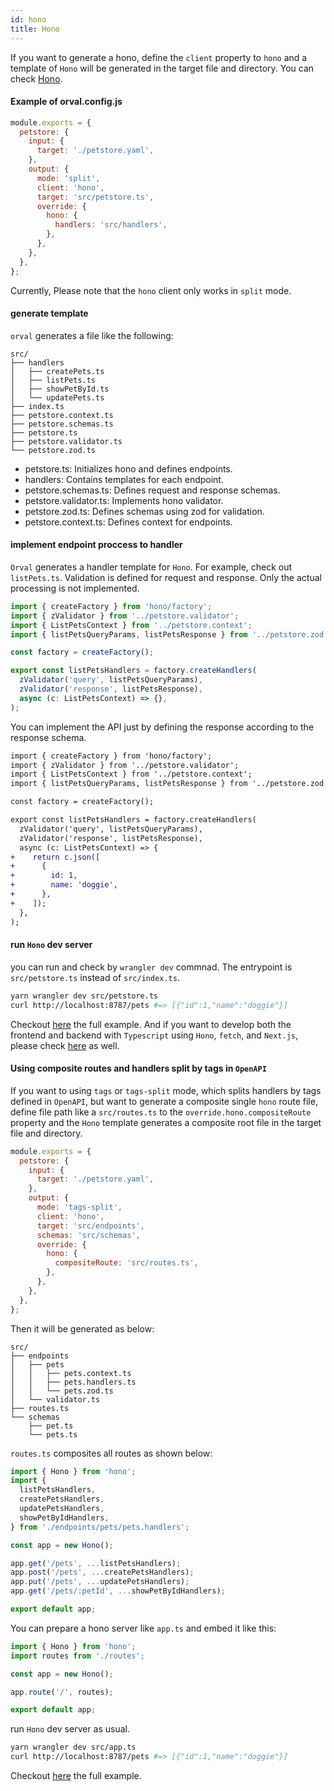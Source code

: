 ```yaml
---
id: hono
title: Hono
---
```


If you want to generate a hono, define the `client` property to `hono` and a template of `Hono` will be generated in the target file and directory. You can check <a href="https://hono.dev/docs/getting-started/cloudflare-workers" target="_blank">Hono</a>.

#### Example of orval.config.js

```js
module.exports = {
  petstore: {
    input: {
      target: './petstore.yaml',
    },
    output: {
      mode: 'split',
      client: 'hono',
      target: 'src/petstore.ts',
      override: {
        hono: {
          handlers: 'src/handlers',
        },
      },
    },
  },
};
```

Currently, Please note that the `hono` client only works in `split` mode.

#### generate template

`orval` generates a file like the following:

```
src/
├── handlers
│   ├── createPets.ts
│   ├── listPets.ts
│   ├── showPetById.ts
│   └── updatePets.ts
├── index.ts
├── petstore.context.ts
├── petstore.schemas.ts
├── petstore.ts
├── petstore.validator.ts
└── petstore.zod.ts
```

- petstore.ts: Initializes hono and defines endpoints.
- handlers: Contains templates for each endpoint.
- petstore.schemas.ts: Defines request and response schemas.
- petstore.validator.ts: Implements hono validator.
- petstore.zod.ts: Defines schemas using zod for validation.
- petstore.context.ts: Defines context for endpoints.

#### implement endpoint proccess to handler

`Orval` generates a handler template for `Hono`. For example, check out `listPets.ts`.
Validation is defined for request and response. Only the actual processing is not implemented.

```ts
import { createFactory } from 'hono/factory';
import { zValidator } from '../petstore.validator';
import { ListPetsContext } from '../petstore.context';
import { listPetsQueryParams, listPetsResponse } from '../petstore.zod';

const factory = createFactory();

export const listPetsHandlers = factory.createHandlers(
  zValidator('query', listPetsQueryParams),
  zValidator('response', listPetsResponse),
  async (c: ListPetsContext) => {},
);
```

You can implement the API just by defining the response according to the response schema.

```diff
import { createFactory } from 'hono/factory';
import { zValidator } from '../petstore.validator';
import { ListPetsContext } from '../petstore.context';
import { listPetsQueryParams, listPetsResponse } from '../petstore.zod';

const factory = createFactory();

export const listPetsHandlers = factory.createHandlers(
  zValidator('query', listPetsQueryParams),
  zValidator('response', listPetsResponse),
  async (c: ListPetsContext) => {
+    return c.json([
+      {
+        id: 1,
+        name: 'doggie',
+      },
+    ]);
  },
);
```

#### run `Hono` dev server

you can run and check by `wrangler dev` commnad.
The entrypoint is `src/petstore.ts` instead of `src/index.ts`.

```bash
yarn wrangler dev src/petstore.ts
curl http://localhost:8787/pets #=> [{"id":1,"name":"doggie"}]
```

Checkout <a href="https://github.com/orval-labs/orval/tree/master/samples/hono/hono-with-zod" target="_blank">here</a> the full example. And if you want to develop both the frontend and backend with `Typescript` using `Hono`, `fetch`, and `Next.js`, please check <a href="https://github.com/orval-labs/orval/tree/master/samples/hono/hono-with-fetch-client" target="_blank">here</a> as well.

#### Using composite routes and handlers split by tags in `OpenAPI`

If you want to using `tags` or `tags-split` mode, which splits handlers by tags defined in `OpenAPI`, but want to generate a composite single `hono` route file, define file path like a `src/routes.ts` to the `override.hono.compositeRoute` property and the `Hono` template generates a composite root file in the target file and directory.

```js
module.exports = {
  petstore: {
    input: {
      target: './petstore.yaml',
    },
    output: {
      mode: 'tags-split',
      client: 'hono',
      target: 'src/endpoints',
      schemas: 'src/schemas',
      override: {
        hono: {
          compositeRoute: 'src/routes.ts',
        },
      },
    },
  },
};
```

Then it will be generated as below:

```
src/
├── endpoints
│   ├── pets
│   │   ├── pets.context.ts
│   │   ├── pets.handlers.ts
│   │   └── pets.zod.ts
│   └── validator.ts
├── routes.ts
└── schemas
    ├── pet.ts
    └── pets.ts
```

`routes.ts` composites all routes as shown below:

```ts:routes.ts
import { Hono } from 'hono';
import {
  listPetsHandlers,
  createPetsHandlers,
  updatePetsHandlers,
  showPetByIdHandlers,
} from './endpoints/pets/pets.handlers';

const app = new Hono();

app.get('/pets', ...listPetsHandlers);
app.post('/pets', ...createPetsHandlers);
app.put('/pets', ...updatePetsHandlers);
app.get('/pets/:petId', ...showPetByIdHandlers);

export default app;
```

You can prepare a hono server like `app.ts` and embed it like this:

```ts:app.ts
import { Hono } from 'hono';
import routes from './routes';

const app = new Hono();

app.route('/', routes);

export default app;
```

run `Hono` dev server as usual.

```bash
yarn wrangler dev src/app.ts
curl http://localhost:8787/pets #=> [{"id":1,"name":"doggie"}]
```

Checkout <a href="https://github.com/orval-labs/orval/tree/master/samples/hono/composite-routes-with-tags-split" target="_blank">here</a> the full example.
